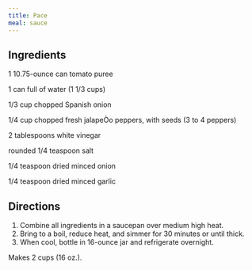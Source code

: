 ```yaml
---
title: Pace
meal: sauce
---
```


## Ingredients 
1 10.75-ounce can tomato puree

1 can full of water (1 1/3 cups)

1/3 cup chopped Spanish onion

1/4 cup chopped fresh jalapeÒo peppers, with seeds (3 to 4 peppers)

2 tablespoons white vinegar

rounded 1/4 teaspoon salt

1/4 teaspoon dried minced onion

1/4 teaspoon dried minced garlic

## Directions

1. Combine all ingredients in a saucepan over medium high heat.
2. Bring to a boil, reduce heat, and simmer for 30 minutes or until thick.
3. When cool, bottle in 16-ounce jar and refrigerate overnight.

Makes 2 cups (16 oz.).
